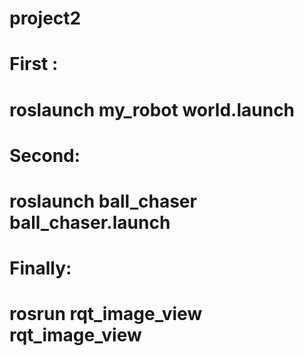 # project2
#
#
#  First :
#        roslaunch my_robot world.launch
         
    
#  Second:
#         roslaunch ball_chaser ball_chaser.launch
         
  
#  Finally:
#        rosrun rqt_image_view rqt_image_view
 
#
